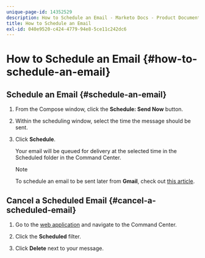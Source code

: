 ```yaml
---
unique-page-id: 14352529
description: How to Schedule an Email - Marketo Docs - Product Documentation
title: How to Schedule an Email
exl-id: 040e9520-c424-4779-94e8-5ce11c242dc6
---
```

# How to Schedule an Email {#how-to-schedule-an-email}

## Schedule an Email {#schedule-an-email}

1. From the Compose window, click the **Schedule: Send Now** button.

1. Within the scheduling window, select the time the message should be sent.

1. Click **Schedule**.

   Your email will be queued for delivery at the selected time in the Scheduled folder in the Command Center.

   >[!NOTE]
   >
   >To schedule an email to be sent later from **Gmail**, check out [this article](/help/marketo/product-docs/marketo-sales-connect/email-plugins/gmail/schedule-an-email-for-a-later-date.md).

## Cancel a Scheduled Email {#cancel-a-scheduled-email}

1. Go to the [web application](https://toutapp.com/login) and navigate to the Command Center.

1. Click the **Scheduled** filter.

1. Click **Delete** next to your message.
